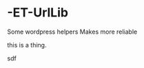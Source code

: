 # -ET-UrlLib
Some wordpress helpers
Makes more reliable
    
    
  
  this is a thing. 
  
 
 
sdf
